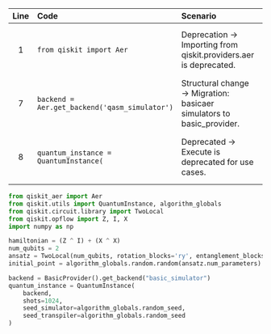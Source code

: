 | Line | Code | Scenario | Reference | Artifact | Refactoring |
| :--: | :--- | :------- | :-------: | :------- | :---------- |
| 1 | `from qiskit import Aer` | Deprecation -> Importing from qiskit.providers.aer is deprecated. | qrn_tax_ddbb-084696d9-2c75-437a-8e84-96506e6766aa | qiskit.providers.aer | `from qiskit_aer import Aer` |
| 7 | `backend = Aer.get_backend('qasm_simulator')` | Structural change -> Migration: basicaer simulators to basic_provider. | qrn_tax_ddbb-34bad2ff-65a5-4e60-872f-261acff55134 | BasicAer | `from qiskit.providers.basic_provider import BasicProvider\nbackend = BasicProvider().get_backend("basic_simulator")` |
| 8 | `quantum_instance = QuantumInstance(` | Deprecated -> Execute is deprecated for use cases. | qrn_tax_ddbb-48a35b67-b938-487b-aef2-7b4596ff4105 | QuantumInstance | `quantum_instance = QuantumInstance(backend, shots=1024, seed_simulator=algorithm_globals.random_seed, seed_transpiler=algorithm_globals.random_seed)` |

```python
from qiskit_aer import Aer
from qiskit.utils import QuantumInstance, algorithm_globals
from qiskit.circuit.library import TwoLocal
from qiskit.opflow import Z, I, X
import numpy as np

hamiltonian = (Z ^ I) + (X ^ X)
num_qubits = 2
ansatz = TwoLocal(num_qubits, rotation_blocks='ry', entanglement_blocks='cz', reps=1)
initial_point = algorithm_globals.random.random(ansatz.num_parameters)

backend = BasicProvider().get_backend("basic_simulator")
quantum_instance = QuantumInstance(
    backend,
    shots=1024,
    seed_simulator=algorithm_globals.random_seed,
    seed_transpiler=algorithm_globals.random_seed
)
```